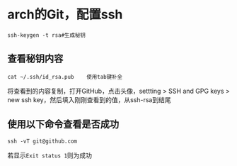 # arch的Git，配置ssh
```
ssh-keygen -t rsa#生成秘钥
```
## 查看秘钥内容
```
cat ~/.ssh/id_rsa.pub    使用tab键补全
```
将查看到的内容复制，打开GitHub，点击头像，settting > SSH and GPG keys > new ssh key，然后填入刚刚查看到的值，从ssh-rsa到结尾
## 使用以下命令查看是否成功
```
ssh -vT git@github.com
```
若显示`Exit status 1`则为成功
